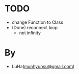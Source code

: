 # TODO
- change Function to Class
- (Done) reconnect loop
  - not infinity

# By
- LuHa(munhyunsu@gmail.com)
